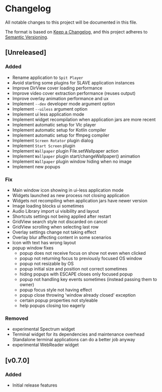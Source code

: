 # Changelog
All notable changes to this project will be documented in this file.

The format is based on [Keep a Changelog](https://keepachangelog.com/en/1.0.0/),
and this project adheres to [Semantic Versioning](https://semver.org/spec/v2.0.0.html).

## [Unreleased]

### Added
- Rename application to `Spit Player`
- Avoid starting some plugins for SLAVE application instances
- Improve DirView cover loading performance
- Improve video cover extraction performance (reuses output)
- Improve overlay animation performance and ux
- Implement `--dev` developer mode argument option
- Implement `--uiless` argument option
- Implement ui less application mode
- Implement widget recompilation when application jars are more recent
- Implement automatic setup for Vlc player
- Implement automatic setup for Kotlin compiler
- Implement automatic setup for ffmpeg compiler
- Implement `Screen Rotator` plugin dialog
- Implement `Start Screen` plugin
- Implement `Wallpaper` plugin File.setWallpaper action
- Implement `Wallpaper` plugin start/changeWallpaper() animation
- Implement `Wallpaper` plugin window hiding when no image
- Implement new popups
### Fix
- Main window icon showing in ui-less application mode
- Widgets launched as new process not closing application 
- Widgets not recompiling when application jars have newer version
- Image loading blocks ui sometimes
- Audio Library import ui visibility and layout
- Shortcuts settings not being applied after restart
- GridView search style not discarded on cancel
- GridView scrolling when selecting last row
- Overlay settings change not taking effect
- Overlay blur affecting content in some scenarios
- Icon with text has wrong layout
- popup window fixes
    - popup does not receive focus on show not even when clicked
    - popup not returning focus to previously focused OS window
    - popup not resizable by OS
    - popup initial size and position not correct sometimes
    - hiding popups with ESCAPE closes only focused popup
    - popup not handling key events sometimes (instead passing them to owner)
    - popup focus style not having effect
    - popup close throwing 'window already closed' exception
    - certain popup properties not styleable
    - help popups closing too eagerly
### Removed
- experimental Spectrum widget
- Terminal widget for its dependencies and maintenance overhead  
  Standalone terminal applications can do a better job anyway
- experimental WebReader widget

## [v0.7.0]
### Added
- Initial release features